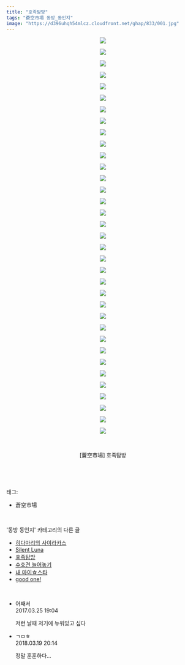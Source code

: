 ```yaml
---
title: "호족탐방"
tags: "蒼空市場 동방_동인지"
image: "https://d396uhqh54mlcz.cloudfront.net/ghap/833/001.jpg"
---
```

<div class="article">
<p style="text-align: center; clear: none; float: none;"><img src="{{ site.imgserver7 }}/ghap/833/001.jpg"/></p>
<p style="text-align: center; clear: none; float: none;"><img src="{{ site.imgserver7 }}/ghap/833/002.jpg"/></p>
<p style="text-align: center; clear: none; float: none;"><img src="{{ site.imgserver7 }}/ghap/833/003.jpg"/></p>
<p style="text-align: center; clear: none; float: none;"><img src="{{ site.imgserver7 }}/ghap/833/004.jpg"/></p>
<p style="text-align: center; clear: none; float: none;"><img src="{{ site.imgserver7 }}/ghap/833/005.jpg"/></p>
<p style="text-align: center; clear: none; float: none;"><img src="{{ site.imgserver7 }}/ghap/833/006.jpg"/></p>
<p style="text-align: center; clear: none; float: none;"><img src="{{ site.imgserver7 }}/ghap/833/007.jpg"/></p>
<p style="text-align: center; clear: none; float: none;"><img src="{{ site.imgserver7 }}/ghap/833/008.jpg"/></p>
<p style="text-align: center; clear: none; float: none;"><img src="{{ site.imgserver7 }}/ghap/833/009.jpg"/></p>
<p style="text-align: center; clear: none; float: none;"><img src="{{ site.imgserver7 }}/ghap/833/010.jpg"/></p>
<p style="text-align: center; clear: none; float: none;"><img src="{{ site.imgserver7 }}/ghap/833/011.jpg"/></p>
<p style="text-align: center; clear: none; float: none;"><img src="{{ site.imgserver7 }}/ghap/833/012.jpg"/></p>
<p style="text-align: center; clear: none; float: none;"><img src="{{ site.imgserver7 }}/ghap/833/013.jpg"/></p>
<p style="text-align: center; clear: none; float: none;"><img src="{{ site.imgserver7 }}/ghap/833/014.jpg"/></p>
<p style="text-align: center; clear: none; float: none;"><img src="{{ site.imgserver7 }}/ghap/833/015.jpg"/></p>
<p style="text-align: center; clear: none; float: none;"><img src="{{ site.imgserver7 }}/ghap/833/016.jpg"/></p>
<p style="text-align: center; clear: none; float: none;"><img src="{{ site.imgserver7 }}/ghap/833/017.jpg"/></p>
<p style="text-align: center; clear: none; float: none;"><img src="{{ site.imgserver7 }}/ghap/833/018.jpg"/></p>
<p style="text-align: center; clear: none; float: none;"><img src="{{ site.imgserver7 }}/ghap/833/019.jpg"/></p>
<p style="text-align: center; clear: none; float: none;"><img src="{{ site.imgserver7 }}/ghap/833/020.jpg"/></p>
<p style="text-align: center; clear: none; float: none;"><img src="{{ site.imgserver7 }}/ghap/833/021.jpg"/></p>
<p style="text-align: center; clear: none; float: none;"><img src="{{ site.imgserver7 }}/ghap/833/022.jpg"/></p>
<p style="text-align: center; clear: none; float: none;"><img src="{{ site.imgserver7 }}/ghap/833/023.jpg"/></p>
<p style="text-align: center; clear: none; float: none;"><img src="{{ site.imgserver7 }}/ghap/833/024.jpg"/></p>
<p style="text-align: center; clear: none; float: none;"><img src="{{ site.imgserver7 }}/ghap/833/025.jpg"/></p>
<p style="text-align: center; clear: none; float: none;"><img src="{{ site.imgserver7 }}/ghap/833/026.jpg"/></p>
<p style="text-align: center; clear: none; float: none;"><img src="{{ site.imgserver7 }}/ghap/833/027.jpg"/></p>
<p style="text-align: center; clear: none; float: none;"><img src="{{ site.imgserver7 }}/ghap/833/028.jpg"/></p>
<p style="text-align: center; clear: none; float: none;"><img src="{{ site.imgserver7 }}/ghap/833/029.jpg"/></p>
<p style="text-align: center; clear: none; float: none;"><img src="{{ site.imgserver7 }}/ghap/833/030.jpg"/></p>
<p style="text-align: center; clear: none; float: none;"><img src="{{ site.imgserver7 }}/ghap/833/031.jpg"/></p>
<p style="text-align: center; clear: none; float: none;"><img src="{{ site.imgserver7 }}/ghap/833/032.jpg"/></p>
<p style="text-align: center; clear: none; float: none;"><img src="{{ site.imgserver7 }}/ghap/833/033.jpg"/></p>
<p style="text-align: center; clear: none; float: none;"><img src="{{ site.imgserver7 }}/ghap/833/034.jpg"/></p>
<p style="text-align: center; clear: none; float: none;"><img src="{{ site.imgserver7 }}/ghap/833/035.jpg"/></p>
<p style="text-align: center; clear: none; float: none;"><br/></p>
<p style="text-align: center; clear: none; float: none;">[蒼空市場] 호족탐방</p>
<p><br/></p>
</div><br/>
<div class="tagTrail">
<p>태그: </p>
<ul>
<li>蒼空市場</li>
</ul>
</div><br/>
<div class="another">
<p>'동방 동인지' 카테고리의 다른 글</p>
<ul>
<li><a href="/ghap_835">히다마리의 사이라카스</a></li>
<li><a href="/ghap_834">Silent Luna</a></li>
<li><a href="/ghap_833">호족탐방</a></li>
<li><a href="/ghap_832">수호견 늘어놓기</a></li>
<li><a href="/ghap_831">내 마이☆스타</a></li>
<li><a href="/ghap_830">good one!</a></li>
</ul>
</div><br/>
<div class="cb_module cb_fluid">
<div class="cb_wrt cb_profile">
<div class="comment">
<ul>
<li class="cb_thumb_off" id="comment14948784">
<div class="cb_comment_area">
<div class="cb_info_area">
<div class="cb_section">
<span class="cb_nick_name">어째서</span>
</div>
<div class="cb_section">
<span class="cb_date">2017.03.25 19:04 </span>
</div>
</div>
<div class="cb_dsc_comment">
<p class="cb_dsc">
											저런 날때 저기에 누워있고 싶다
										</p>
</div>
</div></li>
<li class="cb_thumb_off" id="comment15222122">
<div class="cb_comment_area">
<div class="cb_info_area">
<div class="cb_section">
<span class="cb_nick_name">ㄱㅁㅎ</span>
</div>
<div class="cb_section">
<span class="cb_date">2018.03.19 20:14 </span>
</div>
</div>
<div class="cb_dsc_comment">
<p class="cb_dsc">
											정말 훈훈하다...
										</p>
</div>
</div></li>
</ul>
</div>
</div><!-- commentList close -->
</div><br/>
